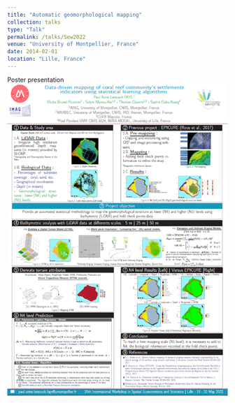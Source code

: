 ```yaml
---
title: "Automatic geomorphological mapping"
collection: talks
type: "Talk"
permalink: /talks/Sew2022
venue: "University of Montpellier, France"
date: 2014-02-01
location: "Lille, France"
---
```


Poster presentation
![20th International Workshop in Spatial Econometrics and Statistics](https://github.com/latsouckfaye/faye-paul.github.io/blob/master/images/posterSEW.png?raw=true)
